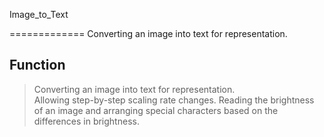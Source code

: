 Image_to_Text

=============
Converting an image into text for representation.  


## Function   
> Converting an image into text for representation.  
> Allowing step-by-step scaling rate changes.
> Reading the brightness of an image and arranging special characters based on the differences in brightness.

